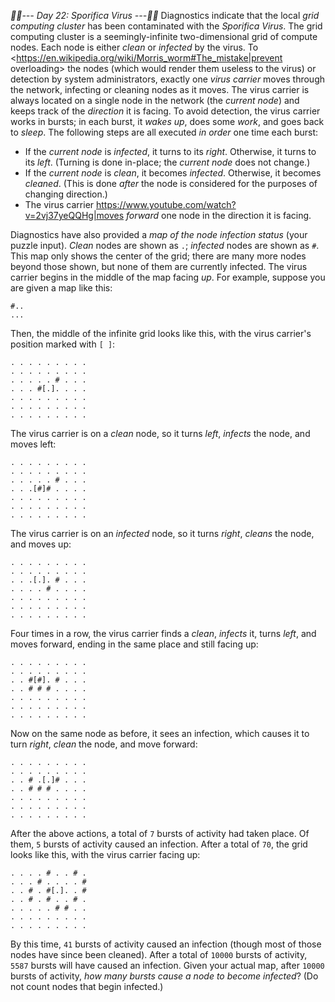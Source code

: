 *:calendar::calendar:--- Day 22: Sporifica Virus ---:calendar::calendar:*
Diagnostics indicate that the local *grid computing cluster* has been contaminated with the *Sporifica Virus*. The grid computing cluster is a seemingly-infinite two-dimensional grid of compute nodes.  Each node is either *clean* or *infected* by the virus.
To <https://en.wikipedia.org/wiki/Morris_worm#The_mistake|prevent overloading> the nodes (which would render them useless to the virus) or detection by system administrators, exactly one *virus carrier* moves through the network, infecting or cleaning nodes as it moves. The virus carrier is always located on a single node in the network (the *current node*) and keeps track of the *direction* it is facing.
To avoid detection, the virus carrier works in bursts; in each burst, it *wakes up*, does some *work*, and goes back to *sleep*. The following steps are all executed *in order* one time each burst:

- If the *current node* is *infected*, it turns to its *right*.  Otherwise, it turns to its *left*. (Turning is done in-place; the *current node* does not change.)
- If the *current node* is *clean*, it becomes *infected*.  Otherwise, it becomes *cleaned*. (This is done *after* the node is considered for the purposes of changing direction.)
- The virus carrier <https://www.youtube.com/watch?v=2vj37yeQQHg|moves> *forward* one node in the direction it is facing.

Diagnostics have also provided a *map of the node infection status* (your puzzle input).  *Clean* nodes are shown as `.`; *infected* nodes are shown as `#`.  This map only shows the center of the grid; there are many more nodes beyond those shown, but none of them are currently infected.
The virus carrier begins in the middle of the map facing *up*.
For example, suppose you are given a map like this:
```..#
#..
...
```
Then, the middle of the infinite grid looks like this, with the virus carrier's position marked with `[ ]`:
```. . . . . . . . .
. . . . . . . . .
. . . . . . . . .
. . . . . # . . .
. . . #[.]. . . .
. . . . . . . . .
. . . . . . . . .
. . . . . . . . .
```
The virus carrier is on a *clean* node, so it turns *left*, *infects* the node, and moves left:
```. . . . . . . . .
. . . . . . . . .
. . . . . . . . .
. . . . . # . . .
. . .[#]# . . . .
. . . . . . . . .
. . . . . . . . .
. . . . . . . . .
```
The virus carrier is on an *infected* node, so it turns *right*, *cleans* the node, and moves up:
```. . . . . . . . .
. . . . . . . . .
. . . . . . . . .
. . .[.]. # . . .
. . . . # . . . .
. . . . . . . . .
. . . . . . . . .
. . . . . . . . .
```
Four times in a row, the virus carrier finds a *clean*, *infects* it, turns *left*, and moves forward, ending in the same place and still facing up:
```. . . . . . . . .
. . . . . . . . .
. . . . . . . . .
. . #[#]. # . . .
. . # # # . . . .
. . . . . . . . .
. . . . . . . . .
. . . . . . . . .
```
Now on the same node as before, it sees an infection, which causes it to turn *right*, *clean* the node, and move forward:
```. . . . . . . . .
. . . . . . . . .
. . . . . . . . .
. . # .[.]# . . .
. . # # # . . . .
. . . . . . . . .
. . . . . . . . .
. . . . . . . . .
```
After the above actions, a total of `7` bursts of activity had taken place. Of them, `5` bursts of activity caused an infection.
After a total of `70`, the grid looks like this, with the virus carrier facing up:
```. . . . . # # . .
. . . . # . . # .
. . . # . . . . #
. . # . #[.]. . #
. . # . # . . # .
. . . . . # # . .
. . . . . . . . .
. . . . . . . . .
```
By this time, `41` bursts of activity caused an infection (though most of those nodes have since been cleaned).
After a total of `10000` bursts of activity, `5587` bursts will have caused an infection.
Given your actual map, after `10000` bursts of activity, *how many bursts cause a node to become infected*? (Do not count nodes that begin infected.)
